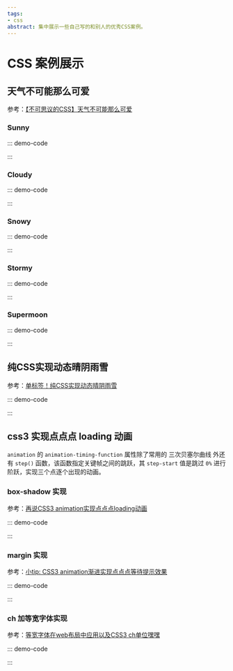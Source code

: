 ```yaml
---
tags:
- css
abstract: 集中展示一些自己写的和别人的优秀CSS案例。
---
```


# CSS 案例展示

<TagGroup/>

## 天气不可能那么可爱

参考：[【不可思议的CSS】天气不可能那么可爱](https://juejin.im/post/5d2f3f3351882556c3186f57)

### Sunny

::: demo-code
<template>
    <div class="weather-first">
        <div class="sunny">
            <span class="sun"></span>
        </div>
    </div>
</template>

<style>
.weather-first {
    width: 100%;
    font-size: -webkit-calc(1em);
    font-size: calc(1em);
    display: -webkit-box;
    display: -webkit-flex;
    display: -ms-flexbox;
    display: flex;
    -webkit-box-align: center;
    -webkit-align-items: center;
        -ms-flex-align: center;
            align-items: center;
    -webkit-justify-content: space-around;
        -ms-flex-pack: distribute;
            justify-content: space-around;
    -webkit-flex-flow: row wrap;
        -ms-flex-flow: row wrap;
            flex-flow: row wrap;
    font-family: 'Work Sans', sans-serif;
    background: #212125;
    color: #e6e8db;
}
.weather-first .sunny {
    -webkit-box-flex: 0;
    -webkit-flex: none;
        -ms-flex: none;
            flex: none;
    display: block;
    position: relative;
    font-size: -webkit-calc(11em);
    font-size: calc(11em);
    width: 1em;
    height: 1em;
    margin: .3em;
    border-radius: 100%;
    -webkit-box-shadow: 0 0 0 0.05em currentColor inset, 0 0 0.3em -0.03em #fd6f21;
            box-shadow: 0 0 0 0.05em currentColor inset, 0 0 0.3em -0.03em #fd6f21;
    background: -webkit-linear-gradient(top right, #fc5830 0%, #f98c24 65%);
    background: linear-gradient(to top right, #fc5830 0%, #f98c24 65%);
}
.weather-first .sun {
    position: absolute;
    top: 20%;
    left: 80%;
    -webkit-transform: translate(-50%, -50%);
        -ms-transform: translate(-50%, -50%);
            transform: translate(-50%, -50%);
    width: 40%;
    height: 40%;
    border-radius: 100%;
    background: #ffeb3b;
    -webkit-box-shadow: 0 0 0 0.02em currentColor inset, 0 0 0.3em -0.03em #fd6f21;
            box-shadow: 0 0 0 0.02em currentColor inset, 0 0 0.3em -0.03em #fd6f21;
    -webkit-transform-origin: .1em .1em;
        -ms-transform-origin: .1em .1em;
            transform-origin: .1em .1em;
}
.weather-first .sun::after {
    content: '';
    position: absolute;
    top: .1em;
    left: 0;
    will-change: transform;
    -webkit-transform: translate(-50%, -50%);
        -ms-transform: translate(-50%, -50%);
            transform: translate(-50%, -50%);
    width: .1em;
    height: .1em;
    border-radius: 100%;
    background: rgba(255, 255, 255, 0.1);
    -webkit-box-shadow: 0 0 0.1em 0 rgba(255, 255, 255, 0.3) inset, -0.1em -0.1em 0 0.2em rgba(255, 255, 255, 0.1);
            box-shadow: 0 0 0.1em 0 rgba(255, 255, 255, 0.3) inset, -0.1em -0.1em 0 0.2em rgba(255, 255, 255, 0.1);
    -webkit-animation: flare 12000ms infinite alternate linear;
            animation: flare 12000ms infinite alternate linear;
}
@-webkit-keyframes flare {
    to {
        -webkit-transform: translate(-0.3em, 0.3em);
                transform: translate(-0.3em, 0.3em);
        opacity: .4;
        font-size: .2em;
    }
}
@keyframes flare {
    to {
        -webkit-transform: translate(-0.3em, 0.3em);
                transform: translate(-0.3em, 0.3em);
        opacity: .4;
        font-size: .2em;
    }
}
</style>
:::

### Cloudy

::: demo-code
<template>
    <div class="weather-first">
        <div class="cloudy">
            <span class="cloud"></span>
            <span class="cloud"></span>
        </div>
    </div>
</template>

<style>
.weather-first {
    width: 100%;
    font-size: -webkit-calc(1em);
    font-size: calc(1em);
    display: -webkit-box;
    display: -webkit-flex;
    display: -ms-flexbox;
    display: flex;
    -webkit-box-align: center;
    -webkit-align-items: center;
        -ms-flex-align: center;
            align-items: center;
    -webkit-justify-content: space-around;
        -ms-flex-pack: distribute;
            justify-content: space-around;
    -webkit-flex-flow: row wrap;
        -ms-flex-flow: row wrap;
            flex-flow: row wrap;
    font-family: 'Work Sans', sans-serif;
    background: #212125;
    color: #e6e8db;
}
.weather-first .cloudy {
    -webkit-box-flex: 0;
    -webkit-flex: none;
        -ms-flex: none;
            flex: none;
    display: block;
    position: relative;
    font-size: -webkit-calc(11em);
    font-size: calc(11em);
    width: 1em;
    height: 1em;
    margin: .3em;
    border-radius: 100%;
    -webkit-box-shadow: 0 0 0 0.05em currentColor inset, 0 0 0.3em -0.03em #c9e8de;
            box-shadow: 0 0 0 0.05em currentColor inset, 0 0 0.3em -0.03em #c9e8de;
    background: -webkit-gradient(linear, from(#1b9ce2), to(#e0e2e5));
    background: -webkit-linear-gradient(top right, #1b9ce2 0%, #e0e2e5 90%);
    background: linear-gradient(to top right, #1b9ce2 0%, #e0e2e5 90%);
}
.weather-first .cloud {
    position: absolute;
    top: .1em;
    left: 65%;
    width: .37em;
    height: .13em;
    border-radius: .1em;
    background-color: #fff;
    -webkit-box-shadow: 0 0 0.1em 0.02em #f0f2f0 inset, 0 0 0.3em -0.03em #c9e8de;
            box-shadow: 0 0 0.1em 0.02em #f0f2f0 inset, 0 0 0.3em -0.03em #c9e8de;
    -webkit-animation: move 3000ms infinite ease-in-out;
            animation: move 3000ms infinite ease-in-out;
}
.weather-first .cloud + .cloud {
    top: 25%;
    left: 40%;
    -webkit-animation: move 3700ms infinite linear;
            animation: move 3700ms infinite linear;
}
.weather-first .cloud::before,
.weather-first .cloud::after {
    content: '';
    position: inherit;
    border-radius: inherit;
    background-color: inherit;
    -webkit-box-shadow: inherit;
            box-shadow: inherit;
    bottom: 30%;
}
.weather-first .cloud::before {
    left: .05em;
    width: .2em;
    height: .2em;
}
.weather-first .cloud::after {
    left: .15em;
    width: .15em;
    height: .15em;
}
@-webkit-keyframes move {
    50% {
        -webkit-transform: translateX(-0.05em);
                transform: translateX(-0.05em);
    }
}
@keyframes move {
    50% {
        -webkit-transform: translateX(-0.05em);
                transform: translateX(-0.05em);
    }
}
</style>
:::

### Snowy

::: demo-code
<template>
    <div class="weather-first">
        <div class="snowy">
            <span class="snowman"></span>
            <ul>
                <li></li>
                <li></li>
                <li></li>
                <li></li>
                <li></li>
                <li></li>
                <li></li>
                <li></li>
                <li></li>
                <li></li>
                <li></li>
                <li></li>
                <li></li>
            </ul>
        </div>
    </div>
</template>

<style>
.weather-first {
    width: 100%;
    font-size: -webkit-calc(1em);
    font-size: calc(1em);
    display: -webkit-box;
    display: -webkit-flex;
    display: -ms-flexbox;
    display: flex;
    -webkit-box-align: center;
    -webkit-align-items: center;
        -ms-flex-align: center;
            align-items: center;
    -webkit-justify-content: space-around;
        -ms-flex-pack: distribute;
            justify-content: space-around;
    -webkit-flex-flow: row wrap;
        -ms-flex-flow: row wrap;
            flex-flow: row wrap;
    font-family: 'Work Sans', sans-serif;
    background: #212125;
    color: #e6e8db;
}
.weather-first .snowy {
    -webkit-box-flex: 0;
    -webkit-flex: none;
        -ms-flex: none;
            flex: none;
    display: block;
    position: relative;
    font-size: -webkit-calc(11em);
    font-size: calc(11em);
    width: 1em;
    height: 1em;
    margin: .3em;
    border-radius: 100%;
    -webkit-box-shadow: 0 0 0 0.05em currentColor inset, 0 0 0.3em -0.03em #c9e8de;
            box-shadow: 0 0 0 0.05em currentColor inset, 0 0 0.3em -0.03em #c9e8de;
    background: -webkit-gradient(linear, from(#758595), to(#e0e2e5));
    background: -webkit-linear-gradient(bottom left, #758595 0%, #e0e2e5 90%);
    background: linear-gradient(to bottom left, #758595 0%, #e0e2e5 90%);
}
.weather-first .snowy ul {
    position: absolute;
    list-style: none;
    top: 0%;
    left: 10%;
    right: 0%;
    height: 100%;
    margin: 0;
    padding: 0;
}
.weather-first .snowy li::before,
.weather-first .snowy li::after {
    content: '';
    position: absolute;
    list-style: none;
    width: .015em;
    height: .01em;
    border-radius: 100%;
    background-color: currentColor;
    will-change: transform, opacity;
    -webkit-animation: snow 3700ms infinite ease-out;
            animation: snow 3700ms infinite ease-out;
    opacity: 0;
}
.weather-first .snowy li:nth-child(2n+1)::before,
.weather-first .snowy li:nth-child(13n+11)::after {
    top: -7%;
    left: 40%;
}
.weather-first .snowy li:nth-child(3n+2)::before,
.weather-first .snowy li:nth-child(11n+7)::after {
    top: 5%;
    left: 90%;
    -webkit-animation-delay: 1000ms;
            animation-delay: 1000ms;
}
.weather-first .snowy li:nth-child(5n+3)::before,
.weather-first .snowy li:nth-child(7n+5)::after {
    top: -10%;
    left: 80%;
    -webkit-animation-delay: 2000ms;
            animation-delay: 2000ms;
}
.weather-first .snowy li:nth-child(7n+5)::before,
.weather-first .snowy li:nth-child(5n+3)::after {
    top: 10%;
    left: 10%;
    -webkit-animation-delay: 1300ms;
            animation-delay: 1300ms;
}
.weather-first .snowy li:nth-child(11n+7)::before,
.weather-first .snowy li:nth-child(3n+2)::after {
    top: 20%;
    left: 70%;
    -webkit-animation-delay: 1500ms;
            animation-delay: 1500ms;
}
.weather-first .snowy li:nth-child(13n+11)::before,
.weather-first .snowy li:nth-child(2n+1)::after {
    top: 35%;
    left: 20%;
    -webkit-animation-delay: 500ms;
            animation-delay: 500ms;
}
.weather-first .snowman {
    position: absolute;
    bottom: 30%;
    left: 40%;
    width: .15em;
    height: .15em;
    opacity: .9;
    background: currentColor;
    border-radius: 100%;
}
.weather-first .snowman::after {
    content: '';
    position: absolute;
    top: 90%;
    left: 30%;
    -webkit-transform: translate(-50%, 0%);
        -ms-transform: translate(-50%, 0%);
            transform: translate(-50%, 0%);
    width: .275em;
    height: .3em;
    border-radius: inherit;
    background-color: currentColor;
}
.weather-first .snowman::before {
    content: '';
    position: absolute;
    top: 0%;
    left: 50%;
    -webkit-transform: translate(-55%, -50%);
        -ms-transform: translate(-55%, -50%);
            transform: translate(-55%, -50%);
    width: .45em;
    height: .4em;
    border-radius: 60%;
    border: .02em solid transparent;
    border-bottom-color: #758595;
    will-change: border-radius;
    -webkit-animation: snowman 9000ms infinite ease-in;
            animation: snowman 9000ms infinite ease-in;
}
@-webkit-keyframes snow {
    50% {
        opacity: 1;
    }
    100% {
        -webkit-transform: translate(-0.1em, 15vmin);
                transform: translate(-0.1em, 15vmin);
    }
}
@keyframes snow {
    50% {
        opacity: 1;
    }
    100% {
        -webkit-transform: translate(-0.1em, 15vmin);
                transform: translate(-0.1em, 15vmin);
    }
}
@-webkit-keyframes snowman {
    50% {
        border-radius: 60% 60% 30% 50%;
    }
}
@keyframes snowman {
    50% {
        border-radius: 60% 60% 30% 50%;
    }
}
</style>
:::

### Stormy

::: demo-code
<template>
    <div class="weather-first">
        <div class="stormy">
            <span class="cloud"></span>
            <ul>
                <li></li>
                <li></li>
                <li></li>
                <li></li>
                <li></li>
            </ul>
        </div>
    </div>
</template>

<style>
.weather-first {
    width: 100%;
    font-size: -webkit-calc(1em);
    font-size: calc(1em);
    display: -webkit-box;
    display: -webkit-flex;
    display: -ms-flexbox;
    display: flex;
    -webkit-box-align: center;
    -webkit-align-items: center;
        -ms-flex-align: center;
            align-items: center;
    -webkit-justify-content: space-around;
        -ms-flex-pack: distribute;
            justify-content: space-around;
    -webkit-flex-flow: row wrap;
        -ms-flex-flow: row wrap;
            flex-flow: row wrap;
    font-family: 'Work Sans', sans-serif;
    background: #212125;
    color: #e6e8db;
}
.weather-first .stormy {
    -webkit-box-flex: 0;
    -webkit-flex: block;
        -ms-flex: block;
            flex: block;
    display: block;
    position: relative;
    font-size: -webkit-calc(11em);
    font-size: calc(11em);
    width: 1em;
    height: 1em;
    margin: .3em;
    border-radius: 100%;
    -webkit-box-shadow: 0 0 0 0.05em currentColor inset, 0 0 0.3em -0.03em #34c6d8;
            box-shadow: 0 0 0 0.05em currentColor inset, 0 0 0.3em -0.03em #34c6d8;
    background: -webkit-gradient(linear, from(#4b9cc2), to(#9adbd9));
    background: -webkit-linear-gradient(top right, #4b9cc2 0%, #9adbd9 100%);
    background: linear-gradient(to top right, #4b9cc2 0%, #9adbd9 100%);
}
.weather-first .stormy::before {
    content: '';
    position: absolute;
    top: 0;
    left: 0;
    right: 0;
    bottom: 0;
    margin: .05em;
    border-radius: 100%;
    opacity: .4;
    will-change: background-color;
    -webkit-animation: flash 2300ms infinite linear 80ms;
            animation: flash 2300ms infinite linear 80ms;
}
.weather-first .stormy .cloud {
    position: absolute;
    top: .1em;
    width: .37em;
    height: .13em;
    border-radius: .1em;
    background-color: #c9e8de;
    font-size: 1.3em;
    left: 50%;
    box-shadow: 0 0 .1em .02em #f0f2f0 inset,0 0 .3em -0.03em #c9e8de;
    will-change: background-color, transform, opacity;
    -webkit-animation: cloudflash 2300ms infinite linear, move 3700ms infinite linear;
            animation: cloudflash 2300ms infinite linear, move 3700ms infinite linear;
}
.weather-first .cloud::before,
.weather-first .cloud::after {
    content: '';
    position: inherit;
    border-radius: inherit;
    background-color: inherit;
    -webkit-box-shadow: inherit;
            box-shadow: inherit;
    bottom: 30%;
}
.weather-first .cloud::before {
    left: .05em;
    width: .2em;
    height: .2em;
}
.weather-first .cloud::after {
    left: .15em;
    width: .15em;
    height: .15em;
}
.weather-first .stormy ul {
    position: absolute;
    list-style: none;
    top: 0%;
    left: 70%;
    right: 0%;
    height: 100%;
    margin: 0;
    padding: 0;
}
.weather-first .stormy li,
.weather-first .stormy li::before,
.weather-first .stormy li::after {
    position: absolute;
    width: .005em;
    height: .02em;
    border-radius: 10%;
    background-color: #eee;
    opacity: 0;
    will-change: transform, opacity;
    -webkit-animation: rain 2000ms infinite linear;
            animation: rain 2000ms infinite linear;
    -webkit-transform: rotate(25deg);
        -ms-transform: rotate(25deg);
            transform: rotate(25deg);
}
.weather-first .stormy li::before,
.weather-first .stormy li::after {
    content: '';
}
.weather-first .stormy li:nth-child(5n+3)::before,
.weather-first .stormy li:nth-child(11n+7)::after,
.weather-first .stormy li:nth-child(2n+1) {
    top: 10%;
    left: 68%;
    -webkit-animation-delay: 500ms;
            animation-delay: 500ms;
}
.weather-first .stormy li:nth-child(3n+2)::after,
.weather-first .stormy li:nth-child(7n+5)::after,
.weather-first .stormy li:nth-child(3n+2) {
    top: 5%;
    left: 45%;
    -webkit-animation-delay: 1250ms;
            animation-delay: 1250ms;
}
.weather-first .stormy li:nth-child(2n+1)::before,
.weather-first .stormy li:nth-child(5n+3)::after,
.weather-first .stormy li:nth-child(7n+5) {
    top: 4%;
    left: 82%;
    -webkit-animation-delay: 750ms;
            animation-delay: 750ms;
}
.weather-first .stormy li:nth-child(11n+7)::before,
.weather-first .stormy li:nth-child(3n+2)::after,
.weather-first .stormy li:nth-child(7n+5) {
    top: 15%;
    left: 15%;
    -webkit-animation-delay: 2000ms;
            animation-delay: 2000ms;
}
.weather-first .stormy li:nth-child(7n+5)::before,
.weather-first .stormy li:nth-child(2n+1)::after,
.weather-first .stormy li:nth-child(11n+7) {
    top: 10%;
    left: 33%;
    -webkit-animation-delay: 2500ms;
            animation-delay: 2500ms;
}
@-webkit-keyframes flash {
    49% {
        background-color: rgba(255, 255, 255, 0);
    }
    51% {
        background-color: currentColor;
    }
    53% {
        background-color: rgba(255, 255, 255, 0);
    }
    57% {
        background-color: currentColor;
    }
    85% {
        background-color: rgba(255, 255, 255, 0);
    }
}
@keyframes flash {
    49% {
        background-color: rgba(255, 255, 255, 0);
    }
    51% {
        background-color: currentColor;
    }
    53% {
        background-color: rgba(255, 255, 255, 0);
    }
    57% {
        background-color: currentColor;
    }
    85% {
        background-color: rgba(255, 255, 255, 0);
    }
}
@-webkit-keyframes cloudflash {
    49% {
        background-color: #c9e8de;
    }
    51% {
        background-color: #f0f2f0;
    }
    53% {
        background-color: #c9e8de;
    }
    57% {
        background-color: #f0f2f0;
    }
    85% {
        background-color: #c9e8de;
    }
}
@keyframes cloudflash {
    49% {
        background-color: #c9e8de;
    }
    51% {
        background-color: #f0f2f0;
    }
    53% {
        background-color: #c9e8de;
    }
    57% {
        background-color: #f0f2f0;
    }
    85% {
        background-color: #c9e8de;
    }
}
@-webkit-keyframes rain {
    10% {
        opacity: .4;
    }
    50% {
        opacity: 1;
    }
    100% {
        -webkit-transform: translate(-0.1em, 0.5em);
                transform: translate(-0.1em, 0.5em);
    }
}
@keyframes rain {
    10% {
        opacity: .4;
    }
    50% {
        opacity: 1;
    }
    100% {
        -webkit-transform: translate(-0.1em, 0.5em);
                transform: translate(-0.1em, 0.5em);
    }
}
@-webkit-keyframes move {
    50% {
        -webkit-transform: translateX(-0.05em);
                transform: translateX(-0.05em);
    }
}
@keyframes move {
    50% {
        -webkit-transform: translateX(-0.05em);
                transform: translateX(-0.05em);
    }
}
</style>
:::

### Supermoon

::: demo-code
<template>
    <div class="weather-first">
        <div class="supermoon">
            <span class="moon"></span>
            <span class="meteor"></span>
        </div>
    </div>
</template>

<style>
.weather-first {
    width: 100%;
    font-size: -webkit-calc(1em);
    font-size: calc(1em);
    display: -webkit-box;
    display: -webkit-flex;
    display: -ms-flexbox;
    display: flex;
    -webkit-box-align: center;
    -webkit-align-items: center;
        -ms-flex-align: center;
            align-items: center;
    -webkit-justify-content: space-around;
        -ms-flex-pack: distribute;
            justify-content: space-around;
    -webkit-flex-flow: row wrap;
        -ms-flex-flow: row wrap;
            flex-flow: row wrap;
    font-family: 'Work Sans', sans-serif;
    background: #212125;
    color: #e6e8db;
}
.weather-first .supermoon {
    -webkit-box-flex: 0;
    -webkit-flex: block;
        -ms-flex: block;
            flex: block;
    display: block;
    position: relative;
    font-size: -webkit-calc(11em);
    font-size: calc(11em);
    width: 1em;
    height: 1em;
    margin: .3em;
    border-radius: 100%;
    -webkit-box-shadow: 0 0 0 0.05em currentColor inset, 0 0 0.3em -0.03em #5133a5;
            box-shadow: 0 0 0 0.05em currentColor inset, 0 0 0.3em -0.03em #5133a5;
    background: -webkit-gradient(linear, from(#4054b2), to(#aa4cba));
    background: -webkit-linear-gradient(bottom right, #4054b2 0%, #aa4cba 65%);
    background: linear-gradient(to bottom right, #4054b2 0%, #aa4cba 65%);
}
.weather-first .supermoon::before {
    content: '';
    position: absolute;
    top: 0;
    left: 0;
    right: 0;
    bottom: 0;
    background-image: -webkit-radial-gradient(1px 1px at 50% 20%, #fff, rgba(0, 0, 0, 0)), -webkit-radial-gradient(1px 1px at 30% 65%, #fff, rgba(0, 0, 0, 0)), -webkit-radial-gradient(2px 2px at 15% 5%, #fff, rgba(0, 0, 0, 0)), -webkit-radial-gradient(2px 2px at 37% 35%, #fff, rgba(0, 0, 0, 0)), -webkit-radial-gradient(2px 2px at 65% 47%, #fff, rgba(0, 0, 0, 0)), -webkit-radial-gradient(1px 1px at 42% 29%, #fff, rgba(0, 0, 0, 0)), -webkit-radial-gradient(1px 1px at 73% 56%, #fff, rgba(0, 0, 0, 0)), -webkit-radial-gradient(1px 1px at 24% 19%, #fff, rgba(0, 0, 0, 0)), -webkit-radial-gradient(2px 2px at 31% 47%, #fff, rgba(0, 0, 0, 0)), -webkit-radial-gradient(1px 1px at 18% 39%, #fff, rgba(0, 0, 0, 0));
    background-image: radial-gradient(1px 1px at 50% 20%, #fff, rgba(0, 0, 0, 0)), radial-gradient(1px 1px at 30% 65%, #fff, rgba(0, 0, 0, 0)), radial-gradient(2px 2px at 15% 5%, #fff, rgba(0, 0, 0, 0)), radial-gradient(2px 2px at 37% 35%, #fff, rgba(0, 0, 0, 0)), radial-gradient(2px 2px at 65% 47%, #fff, rgba(0, 0, 0, 0)), radial-gradient(1px 1px at 42% 29%, #fff, rgba(0, 0, 0, 0)), radial-gradient(1px 1px at 73% 56%, #fff, rgba(0, 0, 0, 0)), radial-gradient(1px 1px at 24% 19%, #fff, rgba(0, 0, 0, 0)), radial-gradient(2px 2px at 31% 47%, #fff, rgba(0, 0, 0, 0)), radial-gradient(1px 1px at 18% 39%, #fff, rgba(0, 0, 0, 0));
    background-repeat: repeat;
    will-change: transform;
    -webkit-animation: revolve 120000ms linear infinite;
            animation: revolve 120000ms linear infinite;
}
.weather-first .moon {
    position: absolute;
    top: 20%;
    left: 80%;
    -webkit-transform: translate(-50%, -50%);
        -ms-transform: translate(-50%, -50%);
            transform: translate(-50%, -50%);
    width: 40%;
    height: 40%;
    border-radius: 100%;
    background: -webkit-radial-gradient(bottom left, circle, currentColor, #fef07e);
    background: radial-gradient(circle at bottom left, currentColor, #fef07e);
    -webkit-box-shadow: 0 0 0 0.02em currentColor inset, 0 0 0.3em -0.03em #aa4cba;
            box-shadow: 0 0 0 0.02em currentColor inset, 0 0 0.3em -0.03em #aa4cba;
}
.weather-first .moon::before,
.weather-first .moon::after {
    content: '';
    position: absolute;
    border-radius: 100%;
    background-color: #4054b2;
    -webkit-box-shadow: 0.01em 0.01em 0.1em 0 #4054b2;
            box-shadow: 0.01em 0.01em 0.1em 0 #4054b2;
}
.weather-first .moon::before {
    top: 15%;
    left: 55%;
    width: 20%;
    height: 20%;
    opacity: .3;
}
.weather-first .moon::after {
    bottom: 50%;
    left: 25%;
    width: 15%;
    height: 15%;
    opacity: .2;
}
.weather-first .meteor {
    position: absolute;
    background-color: #fff;
    opacity: 0;
    top: 20%;
    left: 55%;
    width: 1px;
    height: 15px;
    -webkit-transform: rotate(45deg);
        -ms-transform: rotate(45deg);
            transform: rotate(45deg);
    will-change: transform, opacity;
    -webkit-animation: meteor 6250ms infinite ease-in;
            animation: meteor 6250ms infinite ease-in;
}
@-webkit-keyframes revolve {
    to {
        -webkit-transform: rotate(360deg);
                transform: rotate(360deg);
    }
}
@keyframes revolve {
    to {
        -webkit-transform: rotate(360deg);
                transform: rotate(360deg);
    }
}
@-webkit-keyframes meteor {
    5% {
        opacity: 1;
    }
    8% {
        -webkit-transform: translate(-0.6em, 0.6em) rotate(45deg);
                transform: translate(-0.6em, 0.6em) rotate(45deg);
        opacity: 0;
    }
}
@keyframes meteor {
    5% {
        opacity: 1;
    }
    8% {
        -webkit-transform: translate(-0.6em, 0.6em) rotate(45deg);
                transform: translate(-0.6em, 0.6em) rotate(45deg);
        opacity: 0;
    }
}
</style>
:::

## 纯CSS实现动态晴阴雨雪

参考：[单标签！纯CSS实现动态晴阴雨雪](https://juejin.im/post/5d2716ab5188257b775d35ba)

::: demo-code
<template>
    <div>
        <div class="weather-second sunny"></div>
        <div class="weather-second cloudy"></div>
        <div class="weather-second rainy"></div>
        <div class="weather-second snowy"></div>
    </div>
</template>
<style>
.weather-second {
    position: relative;
    display: inline-block;
    width: 180px;
    height: 240px;
    background: #23b7e5;
    border-radius: 8px;
}
.weather-second.sunny:before {
    content: "";
    position: absolute;
    top: 50%;
    left: 50%;
    transform: translate(-50%, -50%);
    width: 60px;
    height: 60px;
    background: #F6D963;
    border-radius: 50%;
    box-shadow: 0 0 20px #ff0;
    z-index: 2;
}
.weather-second.sunny:after {
    content: "";
    position: absolute;
    top: 50%;
    left: 50%;
    margin: -45px 0 0 -45px; 
    width: 90px;
    height: 90px;
    background: #FFEB3B;
    clip-path: polygon(
    	50% 0%,
        65.43% 25%,
        93.3% 25%,
        78.87% 50%,
        93.3% 75%,
        64.43% 75%,
        50% 100%,
        35.57% 75%,
        6.7% 75%,
        21.13% 50%,
        6.7% 25%,
        35.57% 25%);
    z-index: 1;
    animation: sunScale 2s linear infinite;
}
@keyframes sunScale {
    0% {
        transform: scale(1);
    }
    50% {
    	transform: scale(1.1);
    }
    100% {
        transform: scale(1);
    }
}
.weather-second.cloudy:before,
.weather-second.rainy:before,
.weather-second.snowy:before {
    content: "";
    position: absolute;
    top: 50%;
    left: 25%;
    transform: translate(-50%, -50%);
    width: 36px;
    height: 36px;
    background: #fff;
    border-radius: 50%;
    box-shadow: 
    	#fff 22px -15px 0 6px,
    	#fff 57px -6px 0 2px, 
    	#fff 87px 4px 0 -4px,
    	#fff 33px 6px 0 6px,
    	#fff 61px 6px 0 2px,
    	#ccc 29px -23px 0 6px,
    	#ccc 64px -14px 0 2px,
    	#ccc 94px -4px 0 -4px;
    z-index: 2;
}
.weather-second.cloudy:before {
    animation: cloudMove 2s linear infinite;
}
@keyframes cloudMove {
    0% {
        transform: translate(-50%, -50%);
    }
    50% {
        transform: translate(-50%, -60%);
    }
    100% {
        transform: translate(-50%, -50%);
    }
}
.weather-second.rainy:after {
	content: "";
    position: absolute;
    top:50%;
    left: 25%;
    width: 4px;
    height: 14px;
    background: #fff;
    border-radius: 2px;
    box-shadow:
    	#fff 25px -10px 0,
    	#fff 50px 0 0,
    	#fff 75px -10px 0,
    	#fff 0 25px 0,
    	#fff 25px 15px 0,
    	#fff 50px 25px 0,
    	#fff 75px 15px 0,
    	#fff 0 50px 0,
    	#fff 25px 40px 0,
    	#fff 50px 50px 0,
    	#fff 75px 40px 0;
    animation: rainDrop 2s linear infinite;	
}
@keyframes rainDrop {
    0% {
        transform: translate(0, 0) rotate(10deg);
    }
    100% {
        transform: translate(-4px, 24px) rotate(10deg);
        box-shadow:
        #fff 25px -10px 0,
        #fff 50px 0 0,
        #fff 75px -10px 0,
        #fff 0 25px 0,
        #fff 25px 15px 0,
        #fff 50px 25px 0,
        #fff 75px 15px 0,
        rgba(255, 255, 255, 0) 0 50px 0,
        rgba(255, 255, 255, 0) 25px 40px 0,
        rgba(255, 255, 255, 0) 50px 50px 0,
        rgba(255, 255, 255, 0) 75px 40px 0;
    }
}
.weather-second.snowy:after {
    content: "";
    position: absolute;
    top:50%;
    left: 25%;
    width: 8px;
    height: 8px;
    background: #fff;
    border-radius: 50%;
    box-shadow:
        #fff 25px -10px 0,
        #fff 50px 0 0,
        #fff 75px -10px 0,
        #fff 0 25px 0,
        #fff 25px 15px 0,
        #fff 50px 25px 0,
        #fff 75px 15px 0,
        #fff 0 50px 0,
        #fff 25px 40px 0,
        #fff 50px 50px 0,
        #fff 75px 40px 0;
    animation: snowDrop 2s linear infinite; 
}
@keyframes snowDrop {
    0% {
        transform: translateY(0);
    }
    100% {
        transform: translateY(25px);
        box-shadow:
        #fff 25px -10px 0,
        #fff 50px 0 0,
        #fff 75px -10px 0,
        #fff 0 25px 0,
        #fff 25px 15px 0,
        #fff 50px 25px 0,
        #fff 75px 15px 0,
        rgba(255, 255, 255, 0) 0 50px 0,
        rgba(255, 255, 255, 0) 25px 40px 0,
        rgba(255, 255, 255, 0) 50px 50px 0,
        rgba(255, 255, 255, 0) 75px 40px 0;
    }
}
</style>
:::

## css3 实现点点点 loading 动画

`animation` 的 `animation-timing-function` 属性除了常用的 三次贝塞尔曲线 外还有 `step()` 函数，该函数指定关键帧之间的跳跃，其 `step-start` 值是跳过 `0%` 进行阶跃，实现三个点逐个出现的动画。

### box-shadow 实现

参考：[再说CSS3 animation实现点点点loading动画](https://www.zhangxinxu.com/wordpress/2014/12/css3-animation-dotting-loading/)

::: demo-code
<template>
    <div style="background:#23b7e5;">
        加载中<span class="dotting"></span>
    </div>
</template>
<style>
.dotting {
    display: inline-block; min-width: 2px; min-height: 2px;
    box-shadow: 2px 0 currentColor, 6px 0 currentColor, 10px 0 currentColor; /* for IE9+, ..., 3个点 */
    animation: dot 4s infinite step-start both; /* for IE10+, ... */
    *zoom: expression(this.innerHTML = '...'); /*  for IE7. 若无需兼容IE7, 此行删除 */
}
.dotting:before { content: '...'; } /* for IE8. 若无需兼容IE8, 此行以及下一行删除*/
.dotting::before { content: ''; } /* for IE9+ 覆盖 IE8 */
:root .dotting { margin-right: 8px; } /* for IE9+,FF,CH,OP,SF 占据空间*/
@keyframes dot {
    25% { box-shadow: none; }                                  /* 0个点 */
    50% { box-shadow: 2px 0 currentColor; }                    /* 1个点 */
    75% { box-shadow: 2px 0 currentColor, 6px 0 currentColor;  /* 2个点 */ }
}
</style>
:::

### margin 实现

参考：[小tip: CSS3 animation渐进实现点点点等待提示效果](https://www.zhangxinxu.com/wordpress/2013/06/css3-animation-%E7%82%B9%E7%82%B9%E7%82%B9%E7%AD%89%E5%BE%85%E6%8F%90%E7%A4%BA%E6%95%88%E6%9E%9C/)

::: demo-code
<template>
    <div style="background:#23b7e5;">
        加载中<span class="ani_dot">...</span>
    </div>
</template>
<style>
.ani_dot {
    font-family: simsun;    
}
:root .ani_dot { /* 这里使用Hack是因为IE6~IE8浏览器下， vertical-align解析不规范，值为bottom或其他会改变按钮的实际高度*/
    display: inline-block;
    width: 1.5em;
    vertical-align: bottom;
    overflow: hidden;
}
@-webkit-keyframes dot2 {
    0% { width: 0; margin-right: 1.5em; }
    33% { width: .5em; margin-right: 1em; }
    66% { width: 1em; margin-right: .5em; }
    100% { width: 1.5em; margin-right: 0;}
}
.ani_dot {
    -webkit-animation: dot2 3s infinite step-start;
}
@keyframes dot2 {
    0% { width: 0; margin-right: 1.5em; }
    33% { width: .5em; margin-right: 1em; }
    66% { width: 1em; margin-right: .5em; }
    100% { width: 1.5em; margin-right: 0;}
}
.ani_dot {
    animation: dot2 3s infinite step-start;
}
</style>
:::

### ch 加等宽字体实现

参考：[等宽字体在web布局中应用以及CSS3 ch单位嘿嘿](https://www.zhangxinxu.com/wordpress/2016/07/monospaced-font-css3-ch-unit/)

::: demo-code
<template>
    <div style="background:#23b7e5;">
        加载中<dot>...</dot>
    </div>
</template>
<style>
@supports (display:none) {
    dot {
        display: inline-block;
        width: 3ch;
        text-align: left;
        text-indent: -1ch;
        vertical-align: bottom; 
        overflow: hidden;
        animation: dot3 3s infinite step-start both;
        /* 等宽字体很重要 */
        font-family: Consolas, Monaco, monospace;
    }
}
@keyframes dot3 {
    33% { text-indent: 0; }
    66% { text-indent: -2ch; }
}
</style>
:::

<Gitalk/>